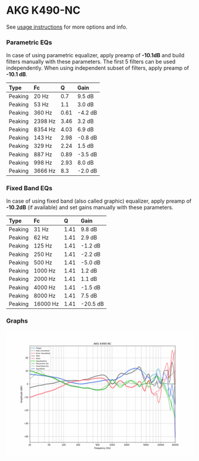 # AKG K490-NC
See [usage instructions](https://github.com/jaakkopasanen/AutoEq#usage) for more options and info.

### Parametric EQs
In case of using parametric equalizer, apply preamp of **-10.1dB** and build filters manually
with these parameters. The first 5 filters can be used independently.
When using independent subset of filters, apply preamp of **-10.1 dB**.

| Type    | Fc      |    Q | Gain    |
|:--------|:--------|:-----|:--------|
| Peaking | 20 Hz   | 0.7  | 9.5 dB  |
| Peaking | 53 Hz   | 1.1  | 3.0 dB  |
| Peaking | 360 Hz  | 0.61 | -4.2 dB |
| Peaking | 2398 Hz | 3.46 | 3.2 dB  |
| Peaking | 8354 Hz | 4.03 | 6.9 dB  |
| Peaking | 143 Hz  | 2.98 | -0.8 dB |
| Peaking | 329 Hz  | 2.24 | 1.5 dB  |
| Peaking | 887 Hz  | 0.89 | -3.5 dB |
| Peaking | 998 Hz  | 2.93 | 8.0 dB  |
| Peaking | 3666 Hz | 8.3  | -2.0 dB |

### Fixed Band EQs
In case of using fixed band (also called graphic) equalizer, apply preamp of **-10.2dB**
(if available) and set gains manually with these parameters.

| Type    | Fc       |    Q | Gain     |
|:--------|:---------|:-----|:---------|
| Peaking | 31 Hz    | 1.41 | 9.8 dB   |
| Peaking | 62 Hz    | 1.41 | 2.9 dB   |
| Peaking | 125 Hz   | 1.41 | -1.2 dB  |
| Peaking | 250 Hz   | 1.41 | -2.2 dB  |
| Peaking | 500 Hz   | 1.41 | -5.0 dB  |
| Peaking | 1000 Hz  | 1.41 | 1.2 dB   |
| Peaking | 2000 Hz  | 1.41 | 1.1 dB   |
| Peaking | 4000 Hz  | 1.41 | -1.5 dB  |
| Peaking | 8000 Hz  | 1.41 | 7.5 dB   |
| Peaking | 16000 Hz | 1.41 | -20.5 dB |

### Graphs
![](./AKG%20K490-NC.png)